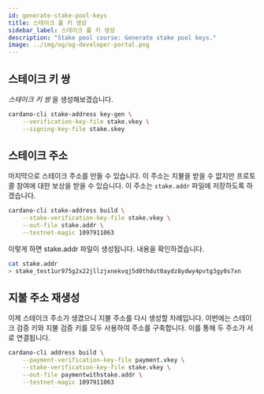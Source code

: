 ```yaml
---
id: generate-stake-pool-keys
title: 스테이크 풀 키 생성
sidebar_label: 스테이크 풀 키 생성
description: "Stake pool course: Generate stake pool keys."
image: ../img/og/og-developer-portal.png
---
```


## 스테이크 키 쌍

_스테이크 키 쌍_ 을 생성해보겠습니다.

```sh
cardano-cli stake-address key-gen \
    --verification-key-file stake.vkey \
    --signing-key-file stake.skey
```

## 스테이크 주소

마지막으로 스테이크 주소를 만들 수 있습니다. 이 주소는 지불을 받을 수 없지만 프로토콜 참여에 대한 보상을 받을 수 있습니다. 이 주소는 `stake.addr` 파일에 저장하도록 하겠습니다.


```sh
cardano-cli stake-address build \
    --stake-verification-key-file stake.vkey \
    --out-file stake.addr \
    --testnet-magic 1097911063
```

이렇게 하면 stake.addr 파일이 생성됩니다. 내용을 확인하겠습니다.

```sh
cat stake.addr
> stake_test1ur975g2x22jllzjxnekvqj5d0thdut0aydz8ydwy4pvtg3gy0s7xn
```

## 지불 주소 재생성

이제 스테이크 주소가 생겼으니 지불 주소를 다시 생성할 차례입니다. 이번에는 스테이크 검증 키와 지불 검증 키를 모두 사용하여 주소를 구축합니다. 이를 통해 두 주소가 서로 연결됩니다.

```sh
cardano-cli address build \
    --payment-verification-key-file payment.vkey \
    --stake-verification-key-file stake.vkey \
    --out-file paymentwithstake.addr \
    --testnet-magic 1097911063
```
